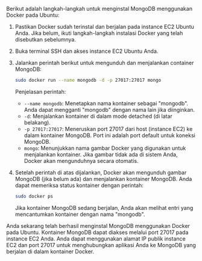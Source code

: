 Berikut adalah langkah-langkah untuk menginstal MongoDB menggunakan Docker pada Ubuntu:

1. Pastikan Docker sudah terinstal dan berjalan pada instance EC2 Ubuntu Anda. Jika belum, ikuti langkah-langkah instalasi Docker yang telah disebutkan sebelumnya.

2. Buka terminal SSH dan akses instance EC2 Ubuntu Anda.

3. Jalankan perintah berikut untuk mengunduh dan menjalankan container MongoDB:

   ```bash
   sudo docker run --name mongodb -d -p 27017:27017 mongo
   ```

   Penjelasan perintah:
   - `--name mongodb`: Menetapkan nama kontainer sebagai "mongodb". Anda dapat mengganti "mongodb" dengan nama lain jika diinginkan.
   - `-d`: Menjalankan kontainer di dalam mode detached (di latar belakang).
   - `-p 27017:27017`: Meneruskan port 27017 dari host (instance EC2) ke dalam kontainer MongoDB. Port ini adalah port default untuk koneksi MongoDB.
   - `mongo`: Menunjukkan nama gambar Docker yang digunakan untuk menjalankan kontainer. Jika gambar tidak ada di sistem Anda, Docker akan mengunduhnya secara otomatis.

4. Setelah perintah di atas dijalankan, Docker akan mengunduh gambar MongoDB (jika belum ada) dan menjalankan kontainer MongoDB. Anda dapat memeriksa status kontainer dengan perintah:
   ```bash
   sudo docker ps
   ```

   Jika kontainer MongoDB sedang berjalan, Anda akan melihat entri yang mencantumkan kontainer dengan nama "mongodb".

Anda sekarang telah berhasil menginstal MongoDB menggunakan Docker pada Ubuntu. Kontainer MongoDB dapat diakses melalui port 27017 pada instance EC2 Anda. Anda dapat menggunakan alamat IP publik instance EC2 dan port 27017 untuk menghubungkan aplikasi Anda ke MongoDB yang berjalan di dalam kontainer Docker.